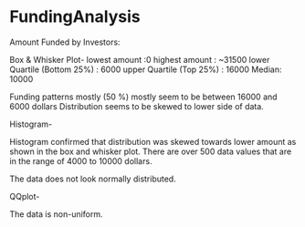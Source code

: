 # FundingAnalysis

Amount Funded by Investors:

Box & Whisker Plot- 
lowest amount :0 
highest amount : ~31500
lower Quartile (Bottom 25%) : 6000
upper Quartile (Top 25%) : 16000
Median: 10000

Funding patterns mostly (50 %) mostly seem to be between 16000 and 6000 dollars
Distribution seems to be skewed to lower side of data.

Histogram- 

Histogram confirmed that distribution was skewed towards lower amount as shown in the box and whisker plot. There are over 500 data values that are in the range of 4000 to 10000 dollars.

The data does not look normally distributed.

QQplot-

The data is non-uniform.

